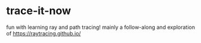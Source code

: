 # trace-it-now
fun with learning ray and path tracing! mainly a follow-along and exploration of https://raytracing.github.io/
